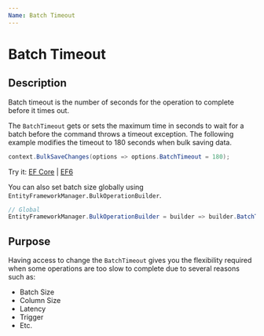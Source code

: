 ```yaml
---
Name: Batch Timeout
---
```


# Batch Timeout

## Description

Batch timeout is the number of seconds for the operation to complete before it times out.

The `BatchTimeout` gets or sets the maximum time in seconds to wait for a batch before the command throws a timeout exception. The following example modifies the timeout to 180 seconds when bulk saving data.

```csharp
context.BulkSaveChanges(options => options.BatchTimeout = 180);
```
Try it: [EF Core](https://dotnetfiddle.net/Uvvffx) | [EF6](https://dotnetfiddle.net/HDmeWa)

You can also set batch size globally using `EntityFrameworkManager.BulkOperationBuilder`.

```csharp
// Global
EntityFrameworkManager.BulkOperationBuilder = builder => builder.BatchTimeout = 180;
```

## Purpose
Having access to change the `BatchTimeout` gives you the flexibility required when some operations are too slow to complete due to several reasons such as:
- Batch Size
- Column Size
- Latency
- Trigger
- Etc.
